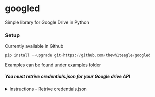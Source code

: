 # googled

Simple library for Google Drive in Python


### Setup
Currently available in Github
```python
pip install --upgrade git+https://github.com/thewh1teagle/googled
```

Examples can be found under [examples](https://github.com/thewh1teagle/googled/tree/main/examples) folder

##### You **must** retrive credentials.json for your Google drive API
<details>
  <summary>Instructions - Retrive credentials.json</summary>
  
  1. Go to https://console.cloud.google.com/
  2. Create new google project
  3. Name it, create it, choose it in dropdown on top
  4. Navigate to https://console.cloud.google.com/marketplace/product/google/drive.googleapis.com
  5. enable it
  6. Navigate to https://console.cloud.google.com/apis/credentials/consent
  7. choose external, and create
  8. fill app name, user support mail, developer contact address, save and  continue
  9. select add or remove scopes, search google drive, select all, click right, select all again, click update in the bottom
  10. Save and continue
  11. select add users > fill your email, click add twice, save and continue
  12. click back to dashboard
  13. Navigate to https://console.cloud.google.com/apis/credentials/oauthclient
  14. Select Desktop app, name it, and create
  15. Click download json
  16. place it in the folder of your script
  17. That's all! Congrulations!
</details>


